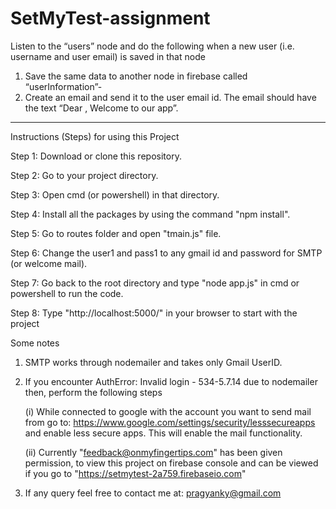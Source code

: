 # SetMyTest-assignment

Listen to the “users” node and do the following when a new user (i.e. username
and user email) is saved in that node
1. Save the same data to another node in firebase called “userInformation”-
2. Create an email and send it to the user email id. The email should have the
text “Dear <username>, Welcome to our app”.

------------------------------------------------------------------------------------------

Instructions (Steps) for using this Project

Step 1: Download or clone this repository.

Step 2: Go to your project directory.

Step 3: Open cmd (or powershell) in that directory.

Step 4: Install all the packages by using the command "npm install".

Step 5: Go to routes folder and open "tmain.js" file.

Step 6: Change the user1 and pass1 to any gmail id and password for SMTP (or welcome mail).

Step 7: Go back to the root directory and type "node app.js" in cmd or powershell to run the code.

Step 8: Type "http://localhost:5000/" in your browser to start with the project

Some notes
1. SMTP works through nodemailer and takes only Gmail UserID.
2. If you encounter AuthError: Invalid login - 534-5.7.14 due to nodemailer then, perform the following steps
    
    (i) While connected to google with the account you want to send mail from go to:
                https://www.google.com/settings/security/lesssecureapps
        and enable less secure apps. This will enable the mail functionality.
        
    (ii) Currently "feedback@onmyfingertips.com" has been given permission, to view this project on firebase console 
         and can be viewed if you go to "https://setmytest-2a759.firebaseio.com"
        
3. If any query feel free to contact me at:   pragyanky@gmail.com


